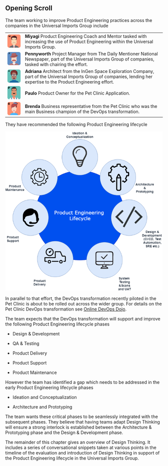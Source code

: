 ## Opening Scroll

The team working to improve Product Engineering practices across the companies in the Universal Imports Group include

|   |   |
|---|---|
|![](assets/miyagi.png)| **Miyagi** Product Engineering Coach and Mentor tasked with increasing the use of Product Engineering within the Universal Imports Group.|
|![](assets/pennyworth.png)| **Pennyworth**   Project Manager from The Daily Mentioner National Newspaper, part of the Universal Imports Group of companies, tasked with chairing the effort.|
|![](assets/adriana.png)| **Adriana**  Architect from the InGen Space Exploration Company, part of the Universal Imports Group of companies, lending her expertise to the Product Engineering effort.|
|![](assets/paulo.png)| **Paulo**  Product Owner for the Pet Clinic Application.|
|![](assets/brenda.png)| **Brenda**  Business representative from the Pet Clinic who was the main Business champion of the DevOps transformation.|

They have recommended the following Product Engineering lifecycle

![](assets/productengineering-lifecycle.png)

In parallel to that effort, the DevOps transformation recently piloted in the Pet Clinic is about to be rolled out across the wider group. For details on the Pet Clinic DevOps transformation see [Online DevOps Dojo](https://dxc-technology.github.io/about-devops-dojo/modules/).

The team expects that the DevOps transformation will support and improve the following Product Engineering lifecycle phases

- Design & Development

- QA & Testing

- Product Delivery

- Product Support

- Product Maintenance

However the team has identified a gap which needs to be addressed in the early Product Engineering lifecycle phases

- Ideation and Conceptualization

- Architecture and Prototyping

The team wants these critical phases to be seamlessly integrated with the subsequent phases. They believe that having teams adapt Design Thinking will ensure a strong interlock is established between the Architecture & Prototyping phase and the Design & Development phase.

The remainder of this chapter gives an overview of Design Thinking. It includes a series of conversational snippets taken at various points in the timeline of the evaluation and introduction of Design Thinking in support of the Product Engineering lifecycle in the Universal Imports Group.
